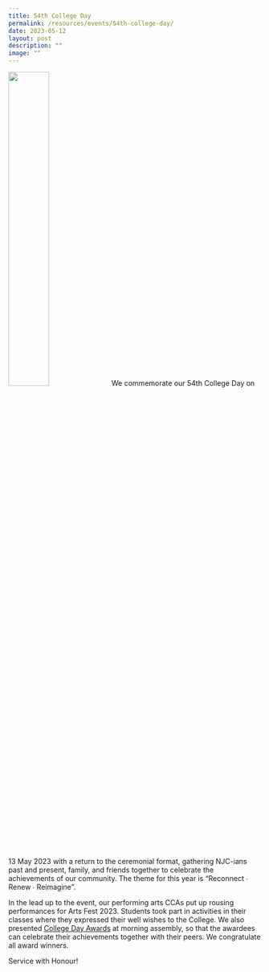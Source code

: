 ```yaml
---
title: 54th College Day
permalink: /resources/events/54th-college-day/
date: 2023-05-12
layout: post
description: ""
image: ""
---
```

<img style="width:40%;" src="https://file.for.edu.sg/college54logo.jpg">
We commemorate our 54th College Day on 13 May 2023 with a return to the ceremonial format, gathering NJC-ians past and present, family, and friends together to celebrate the achievements of our community. The theme for this year is “Reconnect ∙ Renew ∙ Reimagine”.

In the lead up to the event, our performing arts CCAs put up rousing performances for Arts Fest 2023. Students took part in activities in their classes where they expressed their well wishes to the College. We also presented [College Day Awards](https://www.facebook.com/nationaljc/posts/pfbid02J9BKnpB2y1jMaMvVJpXe2qpbgevthGi9qMvsnNkaFnnGfH1mArU8numH6ZoPPZyEl) at morning assembly, so that the awardees can celebrate their achievements together with their peers. We congratulate all award winners.

Service with Honour!